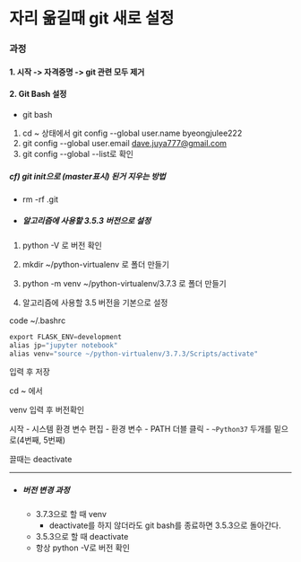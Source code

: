 # 자리 옮길때 git 새로 설정

###  과정

#### 1. 시작 -> 자격증명 -> git 관련 모두 제거

#### 2. Git Bash 설정

- git bash

1. cd ~ 상태에서 git config --global user.name byeongjulee222
2. git config --global user.email dave.juya777@gmail.com
3. git config --global --list로 확인



##### cf) git init으로 (master표시) 된거 지우는 방법

- rm -rf .git



- ##### 알고리즘에 사용할 3.5.3 버전으로 설정

1. python -V 로 버전 확인
2. mkdir ~/python-virtualenv 로 폴더 만들기
3. python -m venv ~/python-virtualenv/3.7.3 로 폴더 만들기

4. 알고리즘에 사용할 3.5 버전을 기본으로 설정



code ~/.bashrc

```python
export FLASK_ENV=development
alias jp="jupyter notebook"
alias venv="source ~/python-virtualenv/3.7.3/Scripts/activate"
```

입력 후 저장



cd ~ 에서

venv 입력 후 버전확인



시작 - 시스템 환경 변수 편집 - 환경 변수 -  PATH 더블 클릭 - `~Python37` 두개를 밑으로(4번째, 5번째)

끌때는 deactivate

---

- ##### 버전 변경 과정

  - 3.7.3으로 할 때 venv
    - deactivate를 하지 않더라도 git bash를 종료하면 3.5.3으로 돌아간다.
  - 3.5.3으로 할 때 deactivate
  - 항상  python -V로 버전 확인